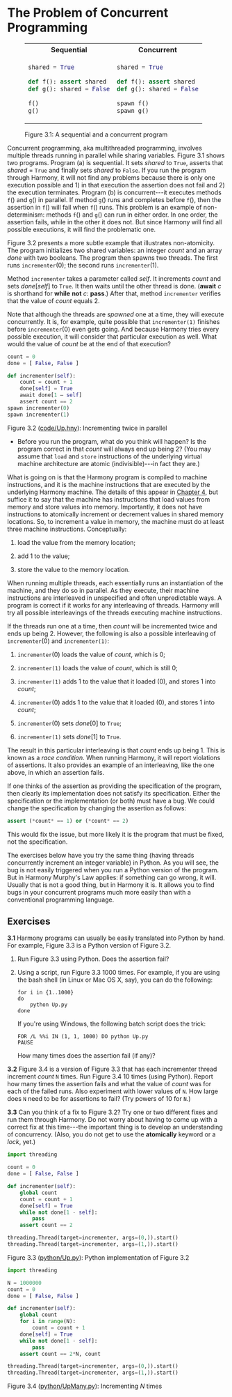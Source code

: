 
# The Problem of Concurrent Programming 


<figure>
<table style="width: 100%;">
    <tr>
        <th>Sequential</th>
        <th>Concurrent</th>
    </tr>
<tr>
<td>

```python title="prog1.hny"
shared = True

def f(): assert shared
def g(): shared = False

f()
g()
```

</td>
<td>

```python title="prog2.hny"
shared = True

def f(): assert shared
def g(): shared = False

spawn f()
spawn g()
```

</td>
</tr>
</table>
<figcaption>Figure 3.1: A sequential and a concurrent program</figcaption>
</figure>


Concurrent programming, aka multithreaded programming, involves multiple
threads running in parallel while sharing variables. Figure 3.1 shows
two programs. Program (a) is sequential. It sets *shared* to `True`,
asserts that *shared* = `True` and finally sets *shared* to `False`. If
you run the program through Harmony, it will not find any problems
because there is only one execution possible and 1) in that execution
the assertion does not fail and 2) the execution terminates. Program (b)
is concurrent---it executes methods `f`() and `g`() in parallel. If
method `g`() runs and completes before `f`(), then the assertion in
`f`() will fail when `f`() runs. This problem is an example of
non-determinism: methods `f`() and `g`() can run in either order. In one
order, the assertion fails, while in the other it does not. But since
Harmony will find all possible executions, it will find the problematic
one.

Figure 3.2 presents a more subtle example that illustrates
non-atomicity. The program initializes two shared variables: an integer
*count* and an array *done* with two booleans. The program then spawns
two threads. The first runs `incrementer`(0); the second runs
`incrementer`(1).

Method `incrementer` takes a parameter called *self*. It increments
*count* and sets *done*\[*self*\] to `True`. It then waits until the
other thread is done. (**await** *c* is shorthand for **while** **not**
*c*: **pass**.) After that, method `incrementer` verifies that the value
of *count* equals 2.

Note that although the threads are *spawned* one at a time, they will
execute concurrently. It is, for example, quite possible that
`incrementer(1)` finishes before `incrementer`(0) even gets going. And
because Harmony tries every possible execution, it will consider that
particular execution as well. What would the value of *count* be at the
end of that execution?


```python title="Up.hny"
count = 0
done = [ False, False ]

def incrementer(self):
    count = count + 1
    done[self] = True
    await done[1 – self]
    assert count == 2
spawn incrementer(0)
spawn incrementer(1)
```

<figcaption>Figure 3.2 (<a href=https://harmony.cs.cornell.edu/code/Up.hny>code/Up.hny</a>): 
Incrementing twice in parallel </figcaption>

 - Before you run the program, what do you think will happen? Is the program correct in that *count* will always end up being 2? (You may assume that `load` and `store` instructions of the underlying virtual machine architecture are atomic (indivisible)---in fact they are.)

What is going on is that the Harmony program is compiled to machine
instructions, and it is the machine instructions that are executed by
the underlying Harmony machine. The details of this appear in
[Chapter 4](harmonymachine.md), but suffice it to say that the machine has
instructions that load values from memory and store values into memory.
Importantly, it does not have instructions to atomically increment or
decrement values in shared memory locations. So, to increment a value in
memory, the machine must do at least three machine instructions.
Conceptually:

1.  load the value from the memory location;

2.  add 1 to the value;

3.  store the value to the memory location.

When running multiple threads, each essentially runs an instantiation of
the machine, and they do so in parallel. As they execute, their machine
instructions are interleaved in unspecified and often unpredictable
ways. A program is correct if it works for any interleaving of threads.
Harmony will try all possible interleavings of the threads executing
machine instructions.

If the threads run one at a time, then *count* will be incremented twice
and ends up being 2. However, the following is also a possible
interleaving of `incrementer`(0) and `incrementer(1)`:

1.  `incrementer`(0) loads the value of *count*, which is 0;

2.  `incrementer(1)` loads the value of *count*, which is still 0;

3.  `incrementer(1)` adds 1 to the value that it loaded (0), and stores
    $1$ into *count*;

4.  `incrementer`(0) adds 1 to the value that it loaded (0), and stores
    $1$ into *count*;

5.  `incrementer`(0) sets *done*\[0\] to `True`;

6.  `incrementer(1)` sets *done*\[1\] to `True`.

The result in this particular interleaving is that *count* ends up
being 1. This is known as a *race condition*. When running Harmony, it
will report violations of assertions. It also provides an example of an
interleaving, like the one above, in which an assertion fails.

If one thinks of the assertion as providing the specification of the
program, then clearly its implementation does not satisfy its
specification. Either the specification or the implementation (or both)
must have a bug. We could change the specification by changing the
assertion as follows:

```python
assert (*count* == 1) or (*count* == 2)
```

This would fix the issue, but more likely it is the program that
must be fixed, not the specification.

The exercises below have you try the same thing (having threads
concurrently increment an integer variable) in Python. As you will see,
the bug is not easily triggered when you run a Python version of the
program. But in Harmony Murphy's Law applies: if something can go wrong,
it will. Usually that is not a good thing, but in Harmony it is. It
allows you to find bugs in your concurrent programs much more easily
than with a conventional programming language.

## Exercises 


**3.1** Harmony programs can usually be easily translated into Python by hand.
For example, Figure 3.3 is a Python version of Figure 3.2.

1.  Run Figure 3.3 using Python. Does the assertion fail?

2.  Using a script, run Figure 3.3 1000 times. For example, if you
    are using the bash shell (in Linux or Mac OS X, say), you can do the
    following:

        for i in {1..1000}
        do
            python Up.py
        done

    If you're using Windows, the following batch script does the trick:

        FOR /L %%i IN (1, 1, 1000) DO python Up.py
        PAUSE

    How many times does the assertion fail (if any)?

**3.2** Figure 3.4 is a version of Figure 3.3 that has each incrementer
thread increment *count* `N` times. Run Figure 3.4 10 times (using
Python). Report how many times the assertion fails and what the value of
*count* was for each of the failed runs. Also experiment with lower
values of `N`. How large does `N` need to be for assertions to fail?
(Try powers of 10 for `N`.)

**3.3** Can you think of a fix to Figure 3.2? Try one or two different fixes
and run them through Harmony. Do not worry about having to come up with
a correct fix at this time---the important thing is to develop an
understanding of concurrency. (Also, you do not get to use the
**atomically** keyword or a *lock*, yet.)

```python title="Up.py"
import threading

count = 0
done = [ False, False ]

def incrementer(self):
    global count
    count = count + 1
    done[self] = True
    while not done[1 - self]:
        pass
    assert count == 2

threading.Thread(target=incrementer, args=(0,)).start()
threading.Thread(target=incrementer, args=(1,)).start()
```

<figcaption>Figure 3.3 (<a href=https://harmony.cs.cornell.edu/python/Up.py>python/Up.py</a>): 
Python implementation of Figure 3.2 </figcaption>


```python title="UpMany.py"
import threading

N = 1000000
count = 0
done = [ False, False ]

def incrementer(self):
    global count
    for i in range(N):
        count = count + 1
    done[self] = True
    while not done[1 - self]:
        pass
    assert count == 2*N, count

threading.Thread(target=incrementer, args=(0,)).start()
threading.Thread(target=incrementer, args=(1,)).start()
```

<figcaption>Figure 3.4 (<a href=https://harmony.cs.cornell.edu/python/UpMany.py>python/UpMany.py</a>): 
Incrementing <i>N</i> times </figcaption>

